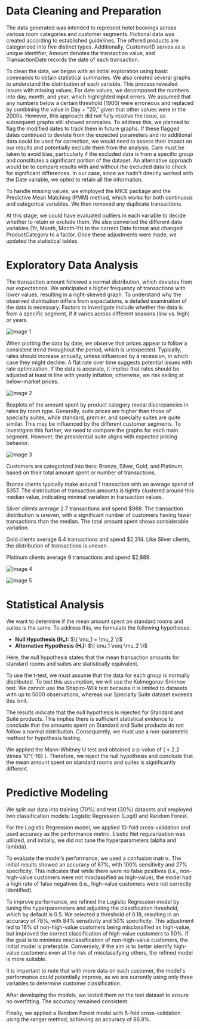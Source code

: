 # Data Cleaning and Preparation


The data generated was intended to represent hotel bookings across various room categories and customer segments. Fictional data was created according to established guidelines. The offered products are categorized into five distinct types. Additionally, CustomerID serves as a unique identifier, Amount denotes the transaction value, and TransactionDate records the date of each transaction.

To clean the data, we began with an initial exploration using basic commands to obtain statistical summaries. We also created several graphs to understand the distribution of each variable. This process revealed issues with missing values. For date values, we decomposed the numbers into day, month, and year, which highlighted input errors. We assumed that any numbers below a certain threshold (1900) were erroneous and replaced by combining the value in Day + "20," given that other values were in the 2000s. However, this approach did not fully resolve the issue, as subsequent graphs still showed anomalies. To address this, we planned to flag the modified dates to track them in future graphs. If these flagged dates continued to deviate from the expected parameters and no additional data could be used for correction, we would need to assess their impact on our results and potentially exclude them from the analysis. Care must be taken to avoid bias, particularly if the excluded data is from a specific group and constitutes a significant portion of the dataset. An alternative approach would be to compare results with and without the excluded data to check for significant differences. In our case, since we hadn't directly worked with the Date variable, we opted to retain all the information.

To handle missing values, we employed the MICE package and the Predictive Mean Matching (PMM) method, which works for both continuous and categorical variables. We then removed any duplicate transactions.

At this stage, we could have evaluated outliers in each variable to decide whether to retain or exclude them. We also converted the different date variables (Yr, Month, Month-Yr) to the correct Date format and changed ProductCategory to a factor. Once these adjustments were made, we updated the statistical tables.

# Exploratory Data Analysis

The transaction amount followed a normal distribution, which deviates from our expectations. We anticipated a higher frequency of transactions with lower values, resulting in a right-skewed graph. To understand why the observed distribution differs from expectations, a detailed examination of the data is necessary. Factors to investigate include whether the data is from a specific segment, if it varies across different seasons (low vs. high) or years.

![Image 1](views/Amount2.png)

When plotting the data by date, we observe that prices appear to follow a consistent trend throughout the period, which is unexpected. Typically, rates should increase annually, unless influenced by a recession, in which case they might decline. A flat rate over time suggests potential issues with rate optimization. If the data is accurate, it implies that rates should be adjusted at least in line with yearly inflation; otherwise, we risk selling at below-market prices.

![Image 2](views/Amount_time.png)

Boxplots of the amount spent by product category reveal discrepancies in rates by room type. Generally, suite prices are higher than those of specialty suites, while standard, premier, and specialty suites are quite similar. This may be influenced by the different customer segments. To investigate this further, we need to compare the graphs for each main segment. However, the presidential suite aligns with expected pricing behavior.

![Image 3](views/Amount_category.png)

Customers are categorized into tiers: Bronze, Silver, Gold, and Platinum, based on their total amount spent or number of transactions.

Bronze clients typically make around 1 transaction with an average spend of $357. The distribution of transaction amounts is tightly clustered around this median value, indicating minimal variation in transaction values.

Silver clients average 2.7 transactions and spend $988. The transaction distribution is uneven, with a significant number of customers having fewer transactions than the median. The total amount spent shows considerable variation.

Gold clients average 6.4 transactions and spend $2,314. Like Silver clients, the distribution of transactions is uneven.

Platinum clients average 9 transactions and spend $2,889.

![Image 4](views/Category_Transaction.png)

![Image 5](views/Spent_Cat.png)


# Statistical Analysis

We want to determine if the mean amount spent on standard rooms and suites is the same. To address this, we formulate the following hypotheses:

- **Null Hypothesis (H₀):** $\( \mu_1 = \mu_2 \)$
- **Alternative Hypothesis (H₁):** $\( \mu_1 \neq \mu_2 \)$

Here, the null hypothesis states that the mean transaction amounts for standard rooms and suites are statistically equivalent.

To use the t-test, we must assume that the data for each group is normally distributed. To test this assumption, we will use the Kolmogorov-Smirnov test. We cannot use the Shapiro-Wilk test because it is limited to datasets with up to 5000 observations, whereas our Specialty Suite dataset exceeds this limit.

The results indicate that the null hypothesis is rejected for Standard and Suite products. This implies there is sufficient statistical evidence to conclude that the amounts spent on Standard and Suite products do not follow a normal distribution. Consequently, we must use a non-parametric method for hypothesis testing.

We applied the Mann-Whitney U test and obtained a p-value of \( < 2.2 \times 10^{-16} \). Therefore, we reject the null hypothesis and conclude that the mean amount spent on standard rooms and suites is significantly different.


# Predictive Modeling

We split our data into training (70%) and test (30%) datasets and employed two classification models: Logistic Regression (Logit) and Random Forest.

For the Logistic Regression model, we applied 10-fold cross-validation and used accuracy as the performance metric. Elastic Net regularization was utilized, and initially, we did not tune the hyperparameters (alpha and lambda).

To evaluate the model’s performance, we used a confusion matrix. The initial results showed an accuracy of 87%, with 100% sensitivity and 27% specificity. This indicates that while there were no false positives (i.e., non-high-value customers were not misclassified as high-value), the model had a high rate of false negatives (i.e., high-value customers were not correctly identified).

To improve performance, we refined the Logistic Regression model by tuning the hyperparameters and adjusting the classification threshold, which by default is 0.5. We selected a threshold of 0.18, resulting in an accuracy of 78%, with 84% sensitivity and 50% specificity. This adjustment led to 16% of non-high-value customers being misclassified as high-value, but improved the correct classification of high-value customers to 50%. If the goal is to minimize misclassification of non-high-value customers, the initial model is preferable. Conversely, if the aim is to better identify high-value customers even at the risk of misclassifying others, the refined model is more suitable.

It is important to note that with more data on each customer, the model's performance could potentially improve, as we are currently using only three variables to determine customer classification.

After developing the models, we tested them on the test dataset to ensure no overfitting. The accuracy remained consistent.

Finally, we applied a Random Forest model with 5-fold cross-validation using the ranger method, achieving an accuracy of 86.9%.
